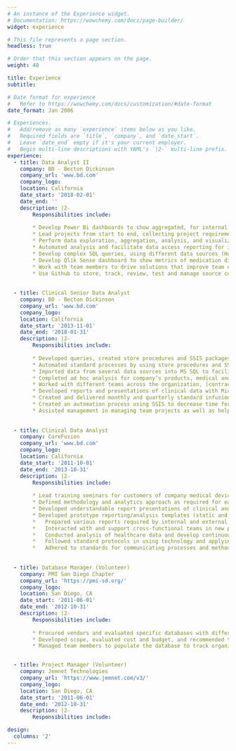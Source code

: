 ```yaml
---
# An instance of the Experience widget.
# Documentation: https://wowchemy.com/docs/page-builder/
widget: experience

# This file represents a page section.
headless: true

# Order that this section appears on the page.
weight: 40

title: Experience
subtitle:

# Date format for experience
#   Refer to https://wowchemy.com/docs/customization/#date-format
date_format: Jan 2006

# Experiences.
#   Add/remove as many `experience` items below as you like.
#   Required fields are `title`, `company`, and `date_start`.
#   Leave `date_end` empty if it's your current employer.
#   Begin multi-line descriptions with YAML's `|2-` multi-line prefix.
experience:
  - title: Data Analyst II
    company: BD - Becton Dickinson
    company_url: 'www.bd.com'
    company_logo:
    location: California
    date_start: '2018-02-01'
    date_end: ''
    description: |2-
        Responsibilities include:
        
        * Develop Power Bi dashboards to show aggregated, for internal and external business units.
        * Lead projects from start to end, collecting project requirements, design solutions, estimate time of project duration and              completion, extract, analyze and present data analysis results to customers. 
        * Perform data exploration, aggregation, analysis, and visualizations using R. 
        * Automated analysis and facilitate data access reporting for internal customers.
        * Develop complex SQL queries, using different data sources (Hadoop/MS SQL) to create datasets for statistical analysis.
        * Develop Qlik Sense dashboard to show metrics of medication diversion of clinicians, to monitor discrepancies of data loads             for customers.
        * Work with team members to drive solutions that improve team efficiency and project deliverables to customers. 
        * Use Github to store, track, review, test and manage source code with team members. 
        
        
  - title: Clinical Senior Data Analyst
    company: BD - Becton Dickinson
    company_url: 'www.bd.com'
    company_logo: 
    location: California
    date_start: '2013-11-01'
    date_end: '2018-01-31'
    description: |2-
        Responsibilities include:
        
        * Developed queries, created store procedures and SSIS packages to extract data, and developed Infusion surveillance QlikView            dashboards for internal customers, to track infusion pumps malfunction.
        * Automated standard processes by using store procedures and SSIS to extract SQL data and update QlikView dashboards.
        * Imported data from several data sources into MS SQL to facilitate data analysis and data mining.
        * Completed ad hoc analysis for company’s products, medical and lab data, documented the process, and automated them.
        * Worked with different teams across the organization, (contracts, engineering, sales) to create a better process for                    onboarding new customers as well as improving current processes.
        * Developed reports and presentations of clinical data with Microsoft SSRS for internal and external customers.
        * Created and delivered monthly and quarterly standard infusion and medication reports for hospitals across the country, to              assist them increase patient safety and decrease medical errors.
        * Created an automation process using SSIS to decrease time for auditing and managing contracts of infusion customers.
        * Assisted management in managing team projects as well as help training new team members.
        
        
  - title: Clinical Data Analyst
    company: CareFusion
    company_url: 'www.bd.com'
    company_logo: 
    location: California
    date_start: '2011-10-01'
    date_end: '2013-10-31'
    description: |2-
        Responsibilities include:
        
        * Lead training seminars for customers of company medical devices and software tools.
        * Defined methodology and analytics approach as required for each specific data analysis project.
        * Developed understandable report presentations of clinical and financial data for senior management.
        * Developed prototype reporting/analysis templates (static and interactive).
        *	Prepared various reports required by internal and external customers on a routine and ad hoc basis.
        *	Interacted with and support cross-functional teams in new product development initiatives.
        *	Conducted analysis of healthcare data and develop continuous quality improvement documents and tools. 
        *	Followed standard protocols in using technology and applying clinical information.
        *	Adhered to standards for communicating processes and methodologies related to programs and projects.
        
        
  - title: Database Manager (Volunteer)
    company: PMI San Diego Chapter
    company_url: 'https://pmi-sd.org/'
    company_logo: 
    location: San Diego, CA
    date_start: '2011-06-01'
    date_end: '2012-10-31'
    description: |2-
        Responsibilities include:
        
        * Procured vendors and evaluated specific databases with different capabilities to fit business general needs.
        * Developed scope, evaluated cost and budget, and recommended the best solution for the organization. 
        * Managed team members to populate the database to track organization’s contact information as well as contracts, and                   increased the company’s sponsorship and memberships as a result of the implemented project.


  - title: Project Manager (Volunteer)
    company: Jemnet Technologies
    company_url: 'https://www.jemnet.com/v3/'
    company_logo: 
    location: San Diego, CA
    date_start: '2011-06-01'
    date_end: '2012-10-31'
    description: |2-
        Responsibilities include:

design:
  columns: '2'
---
```


